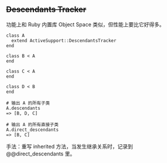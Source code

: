 ## ~~Descendants Tracker~~

功能上和 Ruby 内置库 Object Space 类似，但性能上要比它好得多。

```
class A
  extend ActiveSupport::DescendantsTracker
end

class B < A
end

class C < A
end

class D < B
end

# 输出 A 的所有子类
A.descendants
=> [B, D, C]

# 输出 A 的所有直接子类
A.direct_descendants
=> [B, C]
```

手法：重写 inherited 方法，当发生继承关系时，记录到 @@direct_descendants 里。
